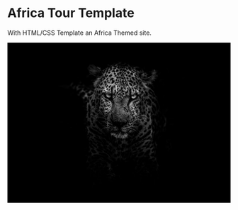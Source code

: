 # Africa Tour Template 

 With HTML/CSS Template an Africa Themed site.

![](Africa-Tour-App/Assets/cita.jpg)
